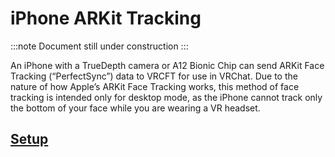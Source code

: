 # iPhone ARKit Tracking

:::note
Document still under construction
:::

An iPhone with a TrueDepth camera or A12 Bionic Chip can send ARKit Face Tracking (“PerfectSync”) data to VRCFT for use in VRChat. 
Due to the nature of how Apple’s ARKit Face Tracking works, this method of face tracking is intended only for desktop mode, as the iPhone cannot track only the bottom of your face while you are wearing a VR headset.

## [Setup](https://github.com/Dazbme/VRCFaceTracking-LiveLink)